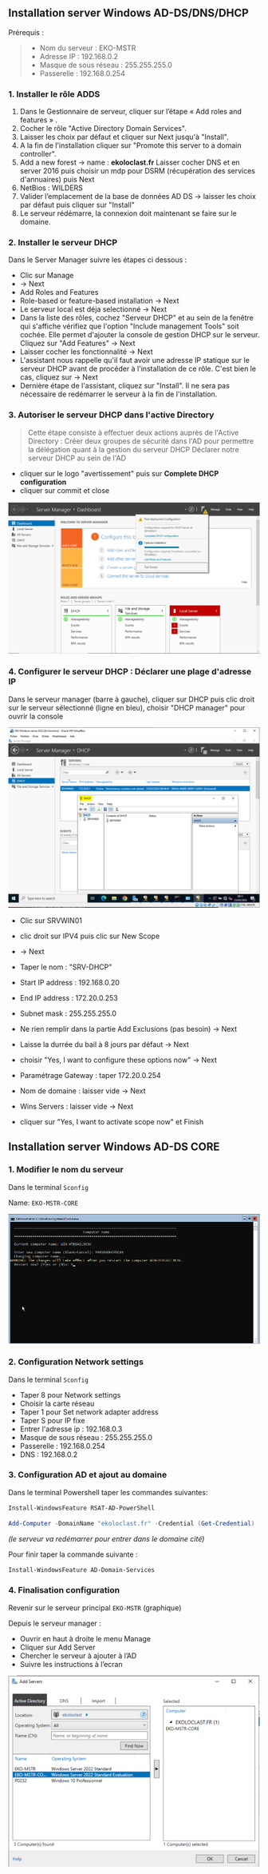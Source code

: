 ## Installation server Windows AD-DS/DNS/DHCP

Prérequis :

>- Nom du serveur : EKO-MSTR
>- Adresse IP : 192.168.0.2
>- Masque de sous réseau : 255.255.255.0
>- Passerelle : 192.168.0.254

### 1. Installer le rôle ADDS

1. Dans le Gestionnaire de serveur, cliquer sur l’étape « Add roles and features » .
2. Cocher le rôle "Active Directory Domain Services".
3. Laisser les choix par défaut et cliquer sur Next jusqu'à "Install".
4. A la fin de l'installation cliquer sur "Promote this server to a domain controller".
5. Add a new forest -> name : **ekoloclast.fr**
Laisser cocher DNS et en server 2016 puis choisir un mdp pour DSRM (récupération des services d'annuaires) puis Next
6. NetBios : WILDERS
7. Valider l’emplacement de la base de données AD DS -> laisser les choix par défaut puis cliquer sur "Install"
8. Le serveur rédémarre, la connexion doit maintenant se faire sur le domaine.


### 2. Installer le serveur DHCP
Dans le Server Manager suivre les étapes ci dessous :

- Clic sur Manage
- -> Next
- Add Roles and Features
- Role-based or feature-based installation -> Next
- Le serveur local est déja selectionné -> Next
- Dans la liste des rôles, cochez "Serveur DHCP" et au sein de la fenêtre qui s'affiche vérifiez que l'option "Include management Tools" soit cochée. Elle permet d'ajouter la console de gestion DHCP sur le serveur. Cliquez sur "Add Features" -> Next
- Laisser cocher les fonctionnalité -> Next
- L'assistant nous rappelle qu'il faut avoir une adresse IP statique sur le serveur DHCP avant de procéder à l'installation de ce rôle. C'est bien le cas, cliquez sur -> Next
- Dernière étape de l'assistant, cliquez sur "Install". Il ne sera pas nécessaire de redémarrer le serveur à la fin de l'installation.

### 3. Autoriser le serveur DHCP dans l'active Directory

>Cette étape consiste à effectuer deux actions auprès de l'Active Directory :
>Créer deux groupes de sécurité dans l'AD pour permettre la délégation quant à la gestion du serveur DHCP
>Déclarer notre serveur DHCP au sein de l'AD

- cliquer sur le logo "avertissement" puis sur **Complete DHCP configuration**
- cliquer sur commit et close

![active diractory](https://github.com/Seyia11/capture-DHCP/blob/main/Quete%20Dhcp%20windows%20server/ajout%20active%20directory.PNG?raw=true)

### 4. Configurer le serveur DHCP : Déclarer une plage d'adresse IP

Dans le serveur manager (barre à gauche), cliquer sur DHCP puis clic droit sur le serveur sélectionné (ligne en bleu), choisir "DHCP manager" pour ouvrir la console

![console](https://github.com/Seyia11/capture-DHCP/blob/main/Quete%20Dhcp%20windows%20server/concole.PNG?raw=true)

- Clic sur SRVWIN01
- clic droit sur IPV4 puis clic sur New Scope
- -> Next
- Taper le nom : "SRV-DHCP"
- Start IP address : 192.168.0.20
- End IP address : 172.20.0.253
- Subnet mask : 255.255.255.0
- Ne rien remplir dans la partie Add Exclusions (pas besoin) -> Next
- Laisse la durrée du bail à 8 jours par défaut -> Next
- choisir "Yes, I want to configure these options now" -> Next

- Paramétrage Gateway : taper 172.20.0.254
- Nom de domaine : laisser vide -> Next
- Wins Servers : laisser vide -> Next
- cliquer sur "Yes, I want to activate scope now" et Finish

## Installation server Windows AD-DS CORE

### 1. Modifier le nom du serveur

Dans le terminal ``Sconfig``

Name: ``EKO-MSTR-CORE``

![changename](https://github.com/Seyia11/capture-DHCP/blob/main/Quete%20Dhcp%20windows%20server/changename.PNG?raw=true)

### 2. Configuration Network settings

Dans le terminal ``Sconfig``
- Taper 8 pour Network settings
- Choisir la carte réseau
- Taper 1 pour Set network adapter address
- Taper S pour IP fixe
- Entrer l'adresse ip : 192.168.0.3
- Masque de sous réseau : 255.255.255.0
- Passerelle : 192.168.0.254
- DNS : 192.168.0.2

### 3. Configuration AD et ajout au domaine

Dans le terminal Powershell taper les commandes suivantes:

```powershell
Install-WindowsFeature RSAT-AD-PowerShell
```
```powershell
Add-Computer -DomainName "ekoloclast.fr" -Credential (Get-Credential)
```
_(le serveur va redémarrer pour entrer dans le domaine cité)_

Pour finir taper la commande suivante :

```powershell
Install-WindowsFeature AD-Domain-Services
```

### 4. Finalisation configuration

Revenir sur le serveur principal ``EKO-MSTR`` (graphique)

Depuis le serveur manager :

- Ouvrir en haut à droite le menu Manage
- Cliquer sur Add Server
- Chercher le serveur à ajouter à l’AD
- Suivre les instructions à l’ecran

![core](https://github.com/Seyia11/capture-DHCP/blob/main/Quete%20Dhcp%20windows%20server/core.PNG?raw=true)